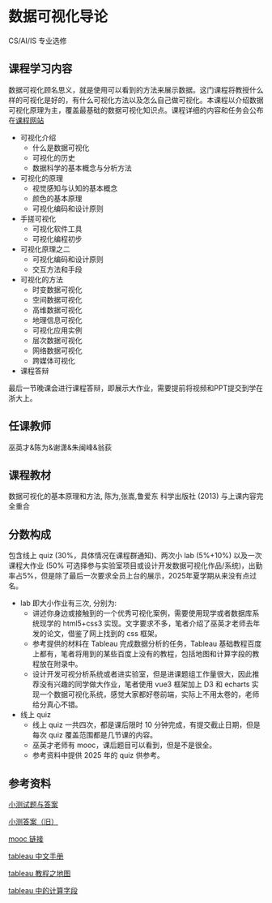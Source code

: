 # 数据可视化导论
<div class="badges">
<span class="badge is-badge">CS/AI/IS 专业选修</span>
</div>


## 课程学习内容


数据可视化顾名思义，就是使用可以看到的方法来展示数据。这门课程将教授什么样的可视化是好的，有什么可视化方法以及怎么自己做可视化。本课程以介绍数据可视化原理为主，覆盖最基础的数据可视化知识点。课程详细的内容和任务会公布在[课程网站](https://vis-course.projects.zjuidg.org/)

+ 可视化介绍
    + 什么是数据可视化
    + 可视化的历史
    + 数据科学的基本概念与分析方法
+ 可视化的原理
    + 视觉感知与认知的基本概念
    + 颜色的基本原理
    + 可视化编码和设计原则
+ 手搓可视化
    + 可视化软件工具
    + 可视化编程初步
+ 可视化原理之二
    + 可视化编码和设计原则
    + 交互方法和手段
+ 可视化的方法
    + 时变数据可视化
    + 空间数据可视化
    + 高维数据可视化
    + 地理信息可视化
    + 可视化应用实例
    + 层次数据可视化
    + 网络数据可视化
    + 跨媒体可视化
+ 课程答辩

最后一节晚课会进行课程答辩，即展示大作业，需要提前将视频和PPT提交到学在浙大上。

## 任课教师

巫英才&陈为&谢潇&朱闽峰&翁荻

## 课程教材

数据可视化的基本原理和方法, 陈为,张嵩,鲁爱东 科学出版社 (2013) 与上课内容完全重合

## 分数构成

包含线上 quiz (30%，具体情况在课程群通知)、两次小 lab (5%+10%) 以及一次课程大作业 (50% 可选择参与实验室项目或设计开发数据可视化作品/系统)，出勤率占5%，但是除了最后一次要求全员上台的展示，2025年夏学期从来没有点过名。

+ lab 即大小作业有三次, 分别为:
    + 讲述你身边或接触到的一个优秀可视化案例，需要使用现学或者数据库系统现学的 html5+css3 实现。文字要求不多，笔者介绍了巫英才老师去年发的论文，借鉴了网上找到的 css 框架。
    + 参考提供的材料在 Tableau 完成数据分析的任务，Tableau 基础教程百度上都有，笔者将用到的某些百度上没有的教程，包括地图和计算字段的教程放在附录中。
    + 设计开发可视分析系统或者进实验室，但是进课题组工作量很大，因此推荐没有兴趣的同学做大作业，笔者使用 vue3 框架加上 D3 和 echarts 实现一个数据可视化系统，感觉大家都好卷前端，实际上不用太卷的，老师给分真心不错。
+ 线上 quiz
    + 线上 quiz 一共四次，都是课后限时 10 分钟完成，有提交截止日期，但是每次 quiz 覆盖范围都是几节课的内容。
    + 巫英才老师有 mooc，课后题目可以看到，但是不是很全。
    + 参考资料中提供 2025 年的 quiz 供参考。

## 参考资料

<a href="./数据可视化导论小测.pdf" download="2025年数据可视化导论小测">小测试题与答案</a>

<a href="./可视化入门指南：从数据到洞察的艺术-CSDN博客.pdf" download="可视化入门指南：从数据到洞察的艺术-CSDN博客">小测答案（旧）</a>

[mooc 链接](https://www.icourse163.org/course/ZJU-1206452826)

[tableau 中文手册](https://help.tableau.com/current/pro/desktop/zh-cn/gettingstarted_overview.htm)

[tableau 教程之地图](https://help.tableau.com/current/pro/desktop/zh-cn/buildexamples_maps.htm)

[tableau 中的计算字段](https://help.tableau.com/current/pro/desktop/zh-cn/calculations_calculatedfields_create.htm)

